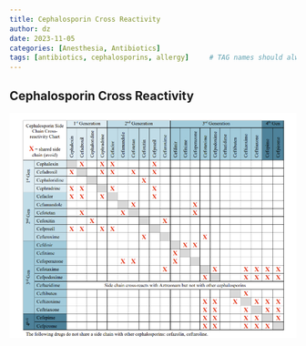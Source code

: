 ```yaml
---
title: Cephalosporin Cross Reactivity
author: dz  
date: 2023-11-05
categories: [Anesthesia, Antibiotics]
tags: [antibiotics, cephalosporins, allergy]     # TAG names should always be lowercase
---
```

## Cephalosporin Cross Reactivity

![ceph cross](/assets/img/cephalo.png)